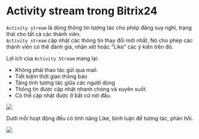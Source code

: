 # Activity stream trong Bitrix24  

`Activity stream` là dòng thông tin tương tác cho phép đăng suy nghĩ, trạng thái cho tất cả các thành viên.  
`Activity stream` cập nhật các thông tin thay đổi mới nhất. 
Nó cho phép các thành viên có thể đánh giá, nhận xét hoặc "Like" các ý kiến trên đó.  


Lợi ích của `Activity Stream` mang lại:  
- Không phải thao tác gửi qua mail.
- Tiết kiệm thời gian thông báo
- Tăng tính tương tác giữa các người dùng
- Thông tin được cập nhật nhanh chóng và xuyên suốt.  
- Có thể cập nhật được ở bất cứ nơi đâu.  

<img src="https://i.imgur.com/Z6pYTKJ.png">  

Dưới mỗi hoạt động đều có tính năng Like, bình luận để tương tác, phản hồi.

<img src="https://i.imgur.com/R8cK3BE.png">  



